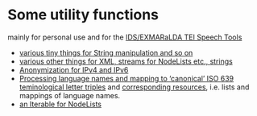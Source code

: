 # Some utility functions

mainly for personal use and for the [IDS/EXMARaLDA TEI Speech
Tools](https://github.com/Exmaralda-Org/teispeechtools)

- [various tiny things for String manipulation and so
  on](src/main/java/org/korpora/useful/Utilities.java)
- [various other things for XML, streams for NodeLists etc.,
  strings](src/main/java/org/korpora/useful/XMLUtilities.java)
- [Anonymization for IPv4 and
  IPv6](src/main/java/org/korpora/useful/Anonymize.java)
- [Processing language names and mapping to ‘canonical’ ISO 639
  teminological letter
  triples](src/main/java/org/korpora/useful/LangUtilities.java)
  and [corresponding resources](src/main/resources), i.e. lists and
  mappings of language names.
- [an Iterable for
  NodeLists](src/main/java/org/korpora/useful/NodeListIterable.java)
